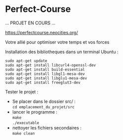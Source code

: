 # Perfect-Course

... PROJET EN COURS ...

https://perfectcourse.neocities.org/

<p>Votre allié pour optimiser votre temps et vos forces</p>

<p>Installation des bibliotheques dans un terminal Ubuntu :</p>
<code>sudo apt-get update</code><br>
<code>sudo apt-get install libcurl4-openssl-dev</code><br>
<code>sudo apt-get install build-essential</code><br>
<code>sudo apt-get install libgl1-mesa-dev</code><br>
<code>sudo apt-get install libglu1-mesa-dev</code><br>
<code>sudo apt-get install freeglut3-dev</code><br>


<p>Tester le projet : </p>
<ul>
  <li>
    Se placer dans le dossier src/ :<br>
    <code>cd emplacement_du_projet/src</code>
  </li>
  <li>
  lancer le programme :<br>
    <code>make</code><br>
    <code>./executable</code>
  </li>
  <li>
    nettoyer les fichiers secondaires :<br>
    <code>make clean</code>
  </li>
</ul>
